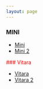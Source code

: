 ```yaml
---
layout: page
---
```


### MINI
- [Mini](https://jorgerosa.dev/taller/mini.html)
- [Mini 2](https://jorgerosa.dev/taller/mini2.html)


<span style="color:red">
### Vitara
</span>

- [Vitara](https://jorgerosa.dev/taller/suzuki.html)
- [Vitara 2](https://jorgerosa.dev/taller/suzuki2.html)


